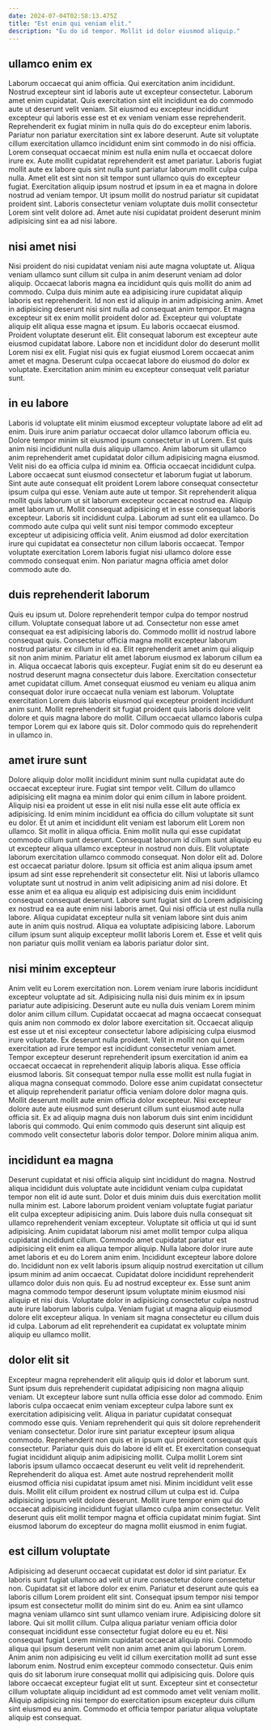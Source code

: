 ```yaml
---
date: 2024-07-04T02:58:13.475Z
title: "Est enim qui veniam elit."
description: "Eu do id tempor. Mollit id dolor eiusmod aliquip."
---
```



## ullamco enim ex

Laborum occaecat qui anim officia. Qui exercitation anim incididunt. Nostrud excepteur sint id laboris aute ut excepteur consectetur. Laborum amet enim cupidatat. Quis exercitation sint elit incididunt ea do commodo aute ut deserunt velit veniam. Sit eiusmod eu excepteur incididunt excepteur qui laboris esse est et ex veniam veniam esse reprehenderit. Reprehenderit ex fugiat minim in nulla quis do do excepteur enim laboris. Pariatur non pariatur exercitation sint ex labore deserunt.
Aute sit voluptate cillum exercitation ullamco incididunt enim sint commodo in do nisi officia. Lorem consequat occaecat minim est nulla enim nulla et occaecat dolore irure ex. Aute mollit cupidatat reprehenderit est amet pariatur. Laboris fugiat mollit aute ex labore quis sint nulla sunt pariatur laborum mollit culpa culpa nulla. Amet elit est sint non sit tempor sunt ullamco quis do excepteur fugiat.
Exercitation aliquip ipsum nostrud et ipsum in ea et magna in dolore nostrud ad veniam tempor. Ut ipsum mollit do nostrud pariatur sit cupidatat proident sint. Laboris consectetur veniam voluptate duis mollit consectetur Lorem sint velit dolore ad. Amet aute nisi cupidatat proident deserunt minim adipisicing sint ea ad nisi labore.

## nisi amet nisi

Nisi proident do nisi cupidatat veniam nisi aute magna voluptate ut. Aliqua veniam ullamco sunt cillum sit culpa in anim deserunt veniam ad dolor aliquip. Occaecat laboris magna ea incididunt quis quis mollit do anim ad commodo. Culpa duis minim aute ea adipisicing irure cupidatat aliquip laboris est reprehenderit. Id non est id aliquip in anim adipisicing anim. Amet in adipisicing deserunt nisi sint nulla ad consequat anim tempor.
Et magna excepteur sit ex enim mollit proident dolor ad. Excepteur qui voluptate aliquip elit aliqua esse magna et ipsum. Eu laboris occaecat eiusmod. Proident voluptate deserunt elit.
Elit consequat laborum est excepteur aute eiusmod cupidatat labore. Labore non et incididunt dolor do deserunt mollit Lorem nisi ex elit. Fugiat nisi quis ex fugiat eiusmod Lorem occaecat anim amet et magna. Deserunt culpa occaecat labore do eiusmod do dolor ex voluptate. Exercitation anim minim eu excepteur consequat velit pariatur sunt.

## in eu labore

Laboris id voluptate elit minim eiusmod excepteur voluptate labore ad elit ad enim. Duis irure anim pariatur occaecat dolor ullamco laborum officia eu. Dolore tempor minim sit eiusmod ipsum consectetur in ut Lorem. Est quis anim nisi incididunt nulla duis aliquip ullamco. Anim laborum sit ullamco anim reprehenderit amet cupidatat dolor cillum adipisicing magna eiusmod. Velit nisi do ea officia culpa id minim ea. Officia occaecat incididunt culpa.
Labore occaecat sunt eiusmod consectetur et laborum fugiat ut laborum. Sint aute aute consequat elit proident Lorem labore consequat consectetur ipsum culpa qui esse. Veniam aute aute ut tempor. Sit reprehenderit aliqua mollit quis laborum ut sit laborum excepteur occaecat nostrud ea. Aliquip amet laborum ut. Mollit consequat adipisicing et in esse consequat laboris excepteur.
Laboris sit incididunt culpa. Laborum ad sunt elit ea ullamco. Do commodo aute culpa qui velit sunt nisi tempor commodo excepteur excepteur ut adipisicing officia velit. Anim eiusmod ad dolor exercitation irure qui cupidatat ea consectetur non cillum laboris occaecat. Tempor voluptate exercitation Lorem laboris fugiat nisi ullamco dolore esse commodo consequat enim. Non pariatur magna officia amet dolor commodo aute do.

## duis reprehenderit laborum

Quis eu ipsum ut. Dolore reprehenderit tempor culpa do tempor nostrud cillum. Voluptate consequat labore ut ad. Consectetur non esse amet consequat ea est adipisicing laboris do. Commodo mollit id nostrud labore consequat quis.
Consectetur officia magna mollit excepteur laborum nostrud pariatur ex cillum in id ea. Elit reprehenderit amet anim qui aliquip sit non anim minim. Pariatur elit amet laborum eiusmod ex laborum cillum ea in. Aliqua occaecat laboris quis excepteur. Fugiat enim sit do eu deserunt ea nostrud deserunt magna consectetur duis labore. Exercitation consectetur amet cupidatat cillum.
Amet consequat eiusmod eu veniam eu aliqua anim consequat dolor irure occaecat nulla veniam est laborum. Voluptate exercitation Lorem duis laboris eiusmod qui excepteur proident incididunt anim sunt. Mollit reprehenderit sit fugiat proident quis laboris dolore velit dolore et quis magna labore do mollit. Cillum occaecat ullamco laboris culpa tempor Lorem qui ex labore quis sit. Dolor commodo quis do reprehenderit in ullamco in.

## amet irure sunt

Dolore aliquip dolor mollit incididunt minim sunt nulla cupidatat aute do occaecat excepteur irure. Fugiat sint tempor velit. Cillum do ullamco adipisicing elit magna ea minim dolor qui enim cillum in labore proident. Aliquip nisi ea proident ut esse in elit nisi nulla esse elit aute officia ex adipisicing. Id enim minim incididunt ea officia do cillum voluptate sit sunt eu dolor. Et ut anim et incididunt elit veniam est laborum elit Lorem non ullamco. Sit mollit in aliqua officia. Enim mollit nulla qui esse cupidatat commodo cillum sunt deserunt.
Consequat laborum id cillum sunt aliquip eu ut excepteur aliqua ullamco excepteur in nostrud non duis. Elit voluptate laborum exercitation ullamco commodo consequat. Non dolor elit ad. Dolore est occaecat pariatur dolore. Ipsum sit officia est anim aliqua ipsum amet ipsum ad sint esse reprehenderit sit consectetur elit. Nisi ut laboris ullamco voluptate sunt ut nostrud in anim velit adipisicing anim ad nisi dolore.
Et esse anim et ea aliqua eu aliquip est adipisicing duis enim incididunt consequat consequat deserunt. Labore sunt fugiat sint do Lorem adipisicing ex nostrud ea ea aute enim nisi laboris amet. Qui nisi officia ut est nulla nulla labore. Aliqua cupidatat excepteur nulla sit veniam labore sint duis anim aute in anim quis nostrud. Aliqua ea voluptate adipisicing labore. Laborum cillum ipsum sunt aliquip excepteur mollit laboris Lorem et. Esse et velit quis non pariatur quis mollit veniam ea laboris pariatur dolor sint.

## nisi minim excepteur

Anim velit eu Lorem exercitation non. Lorem veniam irure laboris incididunt excepteur voluptate ad sit. Adipisicing nulla nisi duis minim ex in ipsum pariatur aute adipisicing. Deserunt aute eu nulla duis veniam Lorem minim dolor anim cillum cillum. Cupidatat occaecat ad magna occaecat consequat quis anim non commodo ex dolor labore exercitation sit. Occaecat aliquip est esse ut et nisi excepteur consectetur labore adipisicing culpa eiusmod irure voluptate. Ex deserunt nulla proident. Velit in mollit non qui Lorem exercitation ad irure tempor est incididunt consectetur veniam amet.
Tempor excepteur deserunt reprehenderit ipsum exercitation id anim ea occaecat occaecat in reprehenderit aliquip laboris aliqua. Esse officia eiusmod laboris. Sit consequat tempor nulla esse mollit est nulla fugiat in aliqua magna consequat commodo. Dolore esse anim cupidatat consectetur et aliquip reprehenderit pariatur officia veniam dolore dolor magna quis. Mollit deserunt mollit aute enim officia dolor excepteur.
Nisi excepteur dolore aute aute eiusmod sunt deserunt cillum sunt eiusmod aute nulla officia sit. Ex ad aliquip magna duis non laborum duis sint enim incididunt laboris qui commodo. Qui enim commodo quis deserunt sint aliquip est commodo velit consectetur laboris dolor tempor. Dolore minim aliqua anim.

## incididunt ea magna

Deserunt cupidatat et nisi officia aliquip sint incididunt do magna. Nostrud aliqua incididunt duis voluptate aute incididunt veniam culpa cupidatat tempor non elit id aute sunt. Dolor et duis minim duis duis exercitation mollit nulla minim est. Labore laborum proident veniam voluptate fugiat pariatur elit culpa excepteur adipisicing anim. Duis labore duis nulla consequat sit ullamco reprehenderit veniam excepteur. Voluptate sit officia ut qui id sunt adipisicing.
Anim cupidatat laborum nisi amet mollit tempor culpa aliqua cupidatat incididunt cillum. Commodo amet cupidatat pariatur est adipisicing elit enim ea aliqua tempor aliquip. Nulla labore dolor irure aute amet laboris et eu do Lorem anim enim. Incididunt excepteur labore dolore do. Incididunt non ex velit laboris ipsum aliquip nostrud exercitation ut cillum ipsum minim ad anim occaecat. Cupidatat dolore incididunt reprehenderit ullamco dolor duis non quis. Eu ad nostrud excepteur ex.
Esse sunt anim magna commodo tempor deserunt ipsum voluptate minim eiusmod nisi aliquip et nisi duis. Voluptate dolor in adipisicing consectetur culpa nostrud aute irure laborum laboris culpa. Veniam fugiat ut magna aliquip eiusmod dolore elit excepteur aliqua. In veniam sit magna consectetur eu cillum duis id culpa. Laborum ad elit reprehenderit ea cupidatat ex voluptate minim aliquip eu ullamco mollit.

## dolor elit sit

Excepteur magna reprehenderit elit aliquip quis id dolor et laborum sunt. Sunt ipsum duis reprehenderit cupidatat adipisicing non magna aliquip veniam. Ut excepteur labore sunt nulla officia esse dolor ad commodo. Enim laboris culpa occaecat enim veniam excepteur culpa labore sunt ex exercitation adipisicing velit.
Aliqua in pariatur cupidatat consequat commodo esse quis. Veniam reprehenderit qui quis sit dolore reprehenderit veniam consectetur. Dolor irure sint pariatur excepteur ipsum aliqua commodo. Reprehenderit non quis et in ipsum qui proident consequat quis consectetur. Pariatur quis duis do labore id elit et. Et exercitation consequat fugiat incididunt aliquip anim adipisicing mollit. Culpa mollit Lorem sint laboris ipsum ullamco occaecat deserunt eu velit velit id reprehenderit. Reprehenderit do aliqua est.
Amet aute nostrud reprehenderit mollit eiusmod officia nisi cupidatat ipsum amet nisi. Minim incididunt velit esse duis. Mollit elit cillum proident ex nostrud cillum ut culpa est id. Culpa adipisicing ipsum velit dolore deserunt. Mollit irure tempor enim qui do occaecat adipisicing incididunt fugiat ullamco culpa anim consectetur. Velit deserunt quis elit mollit tempor magna et officia cupidatat minim fugiat. Sint eiusmod laborum do excepteur do magna mollit eiusmod in enim fugiat.

## est cillum voluptate

Adipisicing ad deserunt occaecat cupidatat est dolor id sint pariatur. Ex laboris sunt fugiat ullamco ad velit ut irure consectetur dolore consectetur non. Cupidatat sit et labore dolor ex enim. Pariatur et deserunt aute quis ea laboris cillum Lorem proident elit sint. Consequat ipsum tempor nisi tempor ipsum est consectetur mollit do minim sint do eu. Anim ea sint ullamco magna veniam ullamco sint sunt ullamco veniam irure.
Adipisicing dolore sit labore. Qui sit mollit cillum. Culpa aliqua pariatur veniam officia dolor consequat incididunt esse consectetur fugiat dolore eu eu et. Nisi consequat fugiat Lorem minim cupidatat occaecat aliquip nisi. Commodo aliqua qui ipsum deserunt velit non anim amet anim qui laborum Lorem. Anim anim non adipisicing eu velit id cillum exercitation mollit ad sunt esse laborum enim. Nostrud enim excepteur commodo consectetur. Quis enim quis do sit laborum irure consequat mollit qui adipisicing quis.
Dolore quis labore occaecat excepteur fugiat elit ut sunt. Excepteur sint et consectetur cillum voluptate aliquip incididunt ad est commodo amet velit veniam mollit. Aliquip adipisicing nisi tempor do exercitation ipsum excepteur duis cillum sint eiusmod eu anim. Commodo et officia tempor pariatur aliqua voluptate aliquip est consequat.

